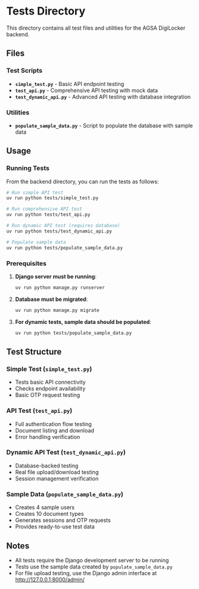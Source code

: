 # Tests Directory

This directory contains all test files and utilities for the AGSA DigiLocker backend.

## Files

### Test Scripts
- **`simple_test.py`** - Basic API endpoint testing
- **`test_api.py`** - Comprehensive API testing with mock data
- **`test_dynamic_api.py`** - Advanced API testing with database integration

### Utilities
- **`populate_sample_data.py`** - Script to populate the database with sample data

## Usage

### Running Tests

From the backend directory, you can run the tests as follows:

```bash
# Run simple API test
uv run python tests/simple_test.py

# Run comprehensive API test
uv run python tests/test_api.py

# Run dynamic API test (requires database)
uv run python tests/test_dynamic_api.py

# Populate sample data
uv run python tests/populate_sample_data.py
```

### Prerequisites

1. **Django server must be running**:
   ```bash
   uv run python manage.py runserver
   ```

2. **Database must be migrated**:
   ```bash
   uv run python manage.py migrate
   ```

3. **For dynamic tests, sample data should be populated**:
   ```bash
   uv run python tests/populate_sample_data.py
   ```

## Test Structure

### Simple Test (`simple_test.py`)
- Tests basic API connectivity
- Checks endpoint availability
- Basic OTP request testing

### API Test (`test_api.py`)
- Full authentication flow testing
- Document listing and download
- Error handling verification

### Dynamic API Test (`test_dynamic_api.py`)
- Database-backed testing
- Real file upload/download testing
- Session management verification

### Sample Data (`populate_sample_data.py`)
- Creates 4 sample users
- Creates 10 document types
- Generates sessions and OTP requests
- Provides ready-to-use test data

## Notes

- All tests require the Django development server to be running
- Tests use the sample data created by `populate_sample_data.py`
- For file upload testing, use the Django admin interface at http://127.0.0.1:8000/admin/

